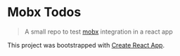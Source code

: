 # Mobx Todos

> A small repo to test [mobx](https://mobx.js.org) integration in a react app

This project was bootstrapped with [Create React App](https://github.com/facebookincubator/create-react-app).
